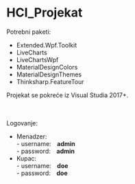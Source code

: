 # HCI_Projekat
Potrebni paketi:
- Extended.Wpf.Toolkit
- LiveCharts
- LiveChartsWpf
- MaterialDesignColors
- MaterialDesignThemes
- Thinksharp.FeatureTour

Projekat se pokreće iz Visual Studia 2017+.
<br /><br /><br />

Logovanje:
- Menadzer: 
<br />- username:&emsp;**admin**
<br />- password:&emsp;**admin**
- Kupac: 
<br />- username:&emsp;**doe**
<br />- password:&emsp;**doe**
